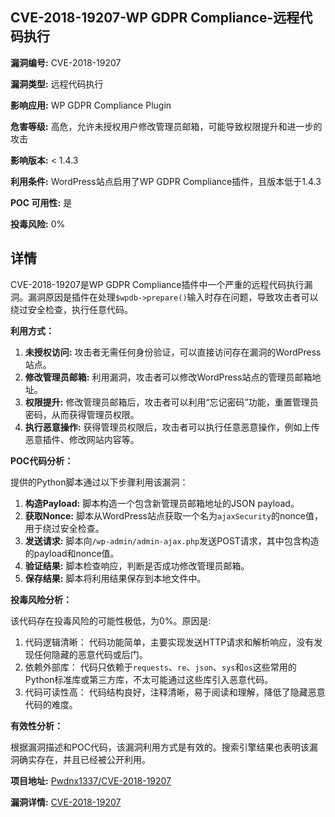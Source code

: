 ## CVE-2018-19207-WP GDPR Compliance-远程代码执行

**漏洞编号:** CVE-2018-19207

**漏洞类型:** 远程代码执行

**影响应用:** WP GDPR Compliance Plugin

**危害等级:** 高危，允许未授权用户修改管理员邮箱，可能导致权限提升和进一步的攻击

**影响版本:** < 1.4.3

**利用条件:** WordPress站点启用了WP GDPR Compliance插件，且版本低于1.4.3

**POC 可用性:** 是

**投毒风险:** 0%

## 详情

CVE-2018-19207是WP GDPR Compliance插件中一个严重的远程代码执行漏洞。漏洞原因是插件在处理`$wpdb->prepare()`输入时存在问题，导致攻击者可以绕过安全检查，执行任意代码。

**利用方式：**

1.  **未授权访问:** 攻击者无需任何身份验证，可以直接访问存在漏洞的WordPress站点。
2.  **修改管理员邮箱:** 利用漏洞，攻击者可以修改WordPress站点的管理员邮箱地址。
3.  **权限提升:** 修改管理员邮箱后，攻击者可以利用“忘记密码”功能，重置管理员密码，从而获得管理员权限。
4.  **执行恶意操作:** 获得管理员权限后，攻击者可以执行任意恶意操作，例如上传恶意插件、修改网站内容等。

**POC代码分析：**

提供的Python脚本通过以下步骤利用该漏洞：

1.  **构造Payload:** 脚本构造一个包含新管理员邮箱地址的JSON payload。
2.  **获取Nonce:** 脚本从WordPress站点获取一个名为`ajaxSecurity`的nonce值，用于绕过安全检查。
3.  **发送请求:** 脚本向`/wp-admin/admin-ajax.php`发送POST请求，其中包含构造的payload和nonce值。
4.  **验证结果:** 脚本检查响应，判断是否成功修改管理员邮箱。
5.  **保存结果:** 脚本将利用结果保存到本地文件中。

**投毒风险分析：**

该代码存在投毒风险的可能性极低，为0%。原因是:

1.  代码逻辑清晰： 代码功能简单，主要实现发送HTTP请求和解析响应，没有发现任何隐藏的恶意代码或后门。
2.  依赖外部库： 代码只依赖于`requests`、`re`、`json`、`sys`和`os`这些常用的Python标准库或第三方库，不太可能通过这些库引入恶意代码。
3.  代码可读性高： 代码结构良好，注释清晰，易于阅读和理解，降低了隐藏恶意代码的难度。

**有效性分析：**

根据漏洞描述和POC代码，该漏洞利用方式是有效的。搜索引擎结果也表明该漏洞确实存在，并且已经被公开利用。

**项目地址:** [Pwdnx1337/CVE-2018-19207](https://github.com/Pwdnx1337/CVE-2018-19207)

**漏洞详情:** [CVE-2018-19207](https://nvd.nist.gov/vuln/detail/CVE-2018-19207)